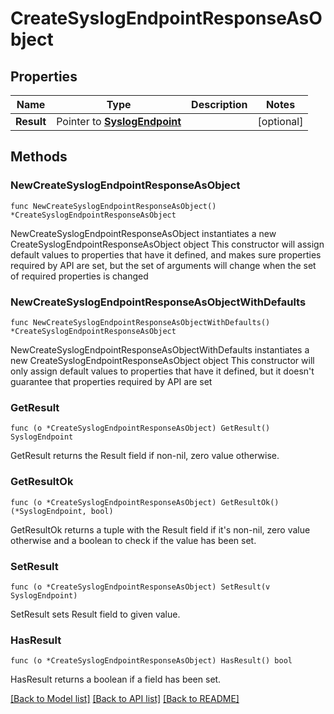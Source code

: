 # CreateSyslogEndpointResponseAsObject

## Properties

Name | Type | Description | Notes
------------ | ------------- | ------------- | -------------
**Result** | Pointer to [**SyslogEndpoint**](SyslogEndpoint.md) |  | [optional] 

## Methods

### NewCreateSyslogEndpointResponseAsObject

`func NewCreateSyslogEndpointResponseAsObject() *CreateSyslogEndpointResponseAsObject`

NewCreateSyslogEndpointResponseAsObject instantiates a new CreateSyslogEndpointResponseAsObject object
This constructor will assign default values to properties that have it defined,
and makes sure properties required by API are set, but the set of arguments
will change when the set of required properties is changed

### NewCreateSyslogEndpointResponseAsObjectWithDefaults

`func NewCreateSyslogEndpointResponseAsObjectWithDefaults() *CreateSyslogEndpointResponseAsObject`

NewCreateSyslogEndpointResponseAsObjectWithDefaults instantiates a new CreateSyslogEndpointResponseAsObject object
This constructor will only assign default values to properties that have it defined,
but it doesn't guarantee that properties required by API are set

### GetResult

`func (o *CreateSyslogEndpointResponseAsObject) GetResult() SyslogEndpoint`

GetResult returns the Result field if non-nil, zero value otherwise.

### GetResultOk

`func (o *CreateSyslogEndpointResponseAsObject) GetResultOk() (*SyslogEndpoint, bool)`

GetResultOk returns a tuple with the Result field if it's non-nil, zero value otherwise
and a boolean to check if the value has been set.

### SetResult

`func (o *CreateSyslogEndpointResponseAsObject) SetResult(v SyslogEndpoint)`

SetResult sets Result field to given value.

### HasResult

`func (o *CreateSyslogEndpointResponseAsObject) HasResult() bool`

HasResult returns a boolean if a field has been set.


[[Back to Model list]](../README.md#documentation-for-models) [[Back to API list]](../README.md#documentation-for-api-endpoints) [[Back to README]](../README.md)


